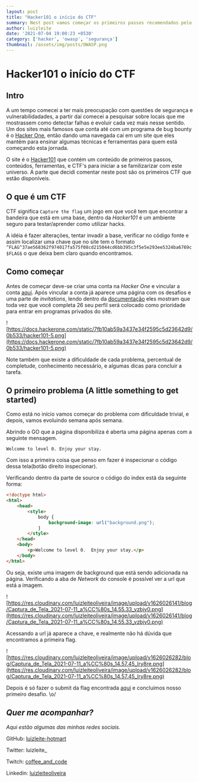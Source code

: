 ```yaml
---
layout: post
title: "Hacker101 o início do CTF"
summary: Nest post vamos começar os primeiros passos recomendados pelo _Hacker One_ para se tornar um hacker e identificar falhas do sistema. 
author: luizleite
date: '2021-07-04 19:00:23 +0530'
category: ['hacker', 'owasp', 'segurança']
thumbnail: /assets/img/posts/OWASP.png
---
```


# Hacker101 o início do CTF

## Intro

A um tempo comecei a ter mais preocupação com questões de segurança e vulnerabilidadades, a partir daí comecei a pesquisar sobre locais que me mostrassem como detectar falhas e evoluir cada vez mais nesse sentido. Um dos sites mais famosos que conta até com um programa de bug bounty é o [Hacker One](https://hackerone.com/), então dando uma navegada caí em um site que eles mantém para ensinar algumas técnicas e ferramentas para quem está começando esta jornada.

O site é o [Hacker101](https://www.hacker101.com/) que contém um conteúdo de primeiros passos, conteúdos, ferramentas, e CTF's para iniciar a se familizarizar com este universo. A parte que decidi comentar neste post são os primeiros CTF que estão disponíveis.

## O que é um CTF

CTF significa `Capture the flag` um jogo em que você tem que encontrar a bandeira que está em uma base, dentro da *Hacker101* é um ambiente seguro para testar/aprender como utilizar hacks.

A idéia é fazer alterações, tentar invadir a base, verificar no código fonte e assim localizar uma chave que no site tem o formato `^FLAG^37ae568362f974017fa575f08cd215044cd6bb395c3f5e5e293ee5324ba6769c$FLAG$` o que deixa bem claro quando encontramos.

## Como começar

Antes de começar deve-se criar uma conta na *Hacker One* e vincular a conta [aqui](https://ctf.hacker101.com/auth). Após vincular a conta já aparece uma página com os desafios e uma parte de *invitations*, lendo dentro da [documentação](https://docs.hackerone.com/hackers/hacker101.html#hacker101-ctf) eles mostram que toda vez que você completa 26 seu perfil será colocado como prioridade para entrar em programas privados do site.

![https://docs.hackerone.com/static/7fb10ab59a3437e34f2595c5d23642d9/0b533/hacker101-5.png](https://docs.hackerone.com/static/7fb10ab59a3437e34f2595c5d23642d9/0b533/hacker101-5.png)

Note também que existe a dificuldade de cada problema, percentual de completude, conhecimento necessário, e algumas dicas para concluir a tarefa.

## O primeiro problema (A little something to get started)

Como está no início vamos começar do problema com dificuldade trivial, e depois, vamos evoluindo semana após semana.

Abrindo o GO que a página disponibiliza é aberta uma página apenas com a seguinte mensagem.

`Welcome to level 0. Enjoy your stay.`

Com isso a primeira coisa que penso em fazer é inspecionar o código dessa tela(botão direito inspecionar).

Verificando dentro da parte de source o código do index está da seguinte forma:

```html
<!doctype html>
<html>
	<head>
		<style>
			body {
				background-image: url("background.png");
			}
		</style>
	</head>
	<body>
		<p>Welcome to level 0.  Enjoy your stay.</p>
	</body>
</html>
```

Ou seja, existe uma imagem de background que está sendo adicionada na página. Verificando a aba de *Network* do console é possível  ver a url que está a imagem.

![https://res.cloudinary.com/luizleiteoliveira/image/upload/v1626026141/blog/Captura_de_Tela_2021-07-11_a%CC%80s_14.55.33_vzbjy0.png](https://res.cloudinary.com/luizleiteoliveira/image/upload/v1626026141/blog/Captura_de_Tela_2021-07-11_a%CC%80s_14.55.33_vzbjy0.png)

Acessando a url já aparece a chave, e realmente não há dúvida que encontramos a primeira flag.

![https://res.cloudinary.com/luizleiteoliveira/image/upload/v1626026282/blog/Captura_de_Tela_2021-07-11_a%CC%80s_14.57.45_lry8re.png](https://res.cloudinary.com/luizleiteoliveira/image/upload/v1626026282/blog/Captura_de_Tela_2021-07-11_a%CC%80s_14.57.45_lry8re.png)

Depois é só fazer o submit da flag encontrada [aqui](https://ctf.hacker101.com/ctf/flagcheck) e concluimos nosso primeiro desafio. \o/

## _Quer me acompanhar?_
 
_Aqui estão algumas das minhas redes sociais._

    
 GitHub: [luizleite-hotmart](https://github.com/luizleite-hotmart)
    
 Twitter: luizleite_
    
 Twitch: [coffee_and_code](https://www.twitch.tv/coffee_and_code)
    
 Linkedin: [luizleiteoliveira](https://www.linkedin.com/in/luizleiteoliveira/)
 
